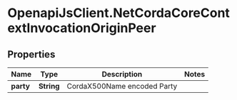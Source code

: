 # OpenapiJsClient.NetCordaCoreContextInvocationOriginPeer

## Properties

Name | Type | Description | Notes
------------ | ------------- | ------------- | -------------
**party** | **String** | CordaX500Name encoded Party | 


